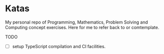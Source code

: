 # Katas

My personal repo of Programming, Mathematics, Problem Solving and Computing concept exercises. Here for me to refer back to or comtemplate.

TODO
- [ ] setup TypeScript compilation and CI facilities.
